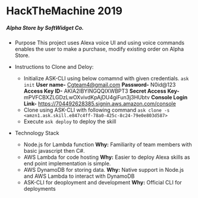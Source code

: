 # HackTheMachine 2019

##### Alpha Store by SoftWidget Co.

- Purpose
This project uses Alexa voice UI and using voice commands enables the user to make a purchase, modify existing order on Alpha Store.

- Instructions to Clone and Deloy: 
    - Initialize ASK-CLI using below comamnd with given credentials.
        ```ask init```
        **User name-** Cgteam4@gmail.com
        **Password-** N0id@123
        **Access Key ID-** AKIA2IBYINGQQIXWBPT3
        **Secret Access Key-** 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 
        **Console Login Link-** https://704492628385.signin.aws.amazon.com/console
    - Clone using ASK-CLI with following command
        ```ask clone -s <amzn1.ask.skill.e847c4ff-78a0-425c-8c24-79e0e803d587>```
    - Execute ```ask deploy``` to deploy the skill


- Technology Stack
    - Node.js for Lambda function
        **Why:** Familiarity of team members with basic javascript then C#.
    - AWS Lambda for code hosting
        **Why:** Easier to deploy Alexa skills as end point implementation is simple.
    - AWS DynamoDB for storing data.
        **Why:** Native support in Node.js and AWS Lambda to interact with DynamoDB
    - ASK-CLI for deoployment and development
        **Why:** Official CLI for deployments

